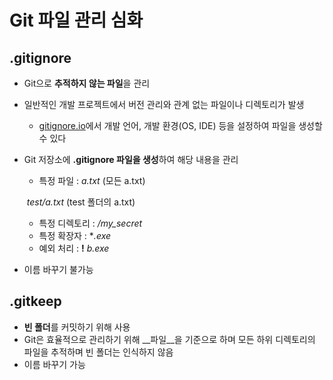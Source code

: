 # Git 파일 관리 심화

## .gitignore 

- Git으로 **추적하지 않는 파일**을 관리

- 일반적인 개발 프로젝트에서 버전 관리와 관계 없는 파일이나 디렉토리가 발생

  - [gitignore.io](https://github.com/github/gitignore)에서 개발 언어, 개발 환경(OS, IDE) 등을 설정하여 파일을 생성할 수 있다

- Git 저장소에 **.gitignore 파일을 생성**하여 해당 내용을 관리

  - 특정 파일 : *a.txt* (모든 a.txt) 	

  ​					*test/a.txt* (test 폴더의 a.txt)

  - 특정 디렉토리 : */my_secret*
  - 특정 확장자 : **.exe*
  - 예외 처리 : **!** *b.exe*

- 이름 바꾸기 불가능





## .gitkeep

- **빈 폴더**를 커밋하기 위해 사용
- Git은 효율적으로 관리하기 위해 __파일__을 기준으로 하며 모든 하위 디렉토리의 파일을 추적하며 빈 폴더는 인식하지 않음
- 이름 바꾸기 가능